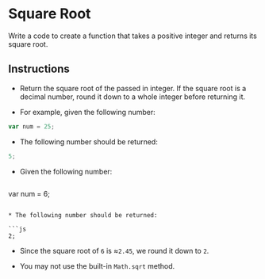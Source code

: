 # Square Root

Write a code to create a function that takes a positive integer and returns its square root.

## Instructions

  * Return the square root of the passed in integer. If the square root is a decimal number, round it down to a whole integer before returning it.

  * For example, given the following number:

  ```js
  var num = 25;
  ```

  * The following number should be returned:

  ```js
  5;
  ```

  * Given the following number:

    ```js
  var num = 6;
  ```

  * The following number should be returned:

  ```js
  2;
  ```

  * Since the square root of `6` is ≈`2.45`, we round it down to `2`.

  * You may not use the built-in `Math.sqrt` method.

